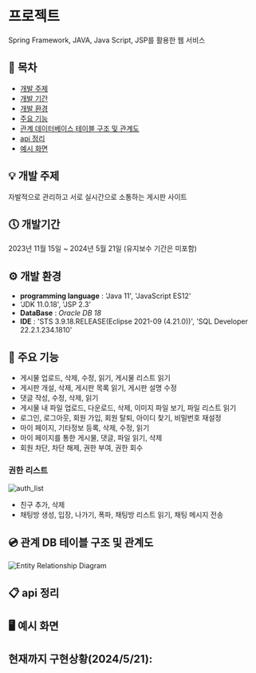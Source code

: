 # 프로젝트
Spring Framework, JAVA, Java Script, JSP를 활용한 웹 서비스

## 📜 목차
 - [개발 주제](#-개발-주제)
 - [개발 기간](#-개발기간)
 - [개발 환경](#-개발-환경)
 - [주요 기능](#-주요-기능)
 - [관계 데이터베이스 테이블 구조 및 관계도](#-관계-DB-테이블-구조-및-관계도)
 - [api 정리](#-api-정리)
 - [예시 화면](#-예시-화면)

## 💡 개발 주제
자발적으로 관리하고 서로 실시간으로 소통하는 게시판 사이트


## 🕔 개발기간
2023년 11월 15일 ~ 2024년 5월 21일
(유지보수 기간은 미포함)

## ⚙️ 개발 환경
 - **programming language** : 'Java 11', 'JavaScript ES12'
 - 'JDK 11.0.18', 'JSP 2.3'
 - **DataBase** : *Oracle DB 18*
 - **IDE** : 'STS 3.9.18.RELEASE(Eclipse 2021-09 (4.21.0))', 'SQL Developer 22.2.1.234.1810'

## 🔧 주요 기능
- 게시물 업로드, 삭제, 수정, 읽기, 게시물 리스트 읽기
- 게시판 개설, 삭제, 게시판 목록 읽기, 게시판 설명 수정
- 댓글 작성, 수정, 삭제, 읽기
- 게시물 내 파일 업로드, 다운로드, 삭제, 이미지 파일 보기, 파일 리스트 읽기
- 로그인, 로그아웃, 회원 가입, 회원 탈퇴, 아이디 찾기, 비밀번호 재설정
- 마이 페이지, 기타정보 등록, 삭제, 수정, 읽기
- 마이 페이지를 통한 게시물, 댓글, 파일 읽기, 삭제
- 회원 차단, 차단 해제, 권한 부여, 권한 회수

### 권한 리스트 
![auth_list](https://github.com/somecreater/springminiproject/assets/127456520/0e1f83e0-1506-48d5-982b-3cddeef69f0b)


- 친구 추가, 삭제
- 채팅방 생성, 입장, 나가기, 폭파, 채팅방 리스트 읽기, 채팅 메시지 전송



## 💿 관계 DB 테이블 구조 및 관계도
![Entity Relationship Diagram](https://github.com/somecreater/springminiproject/assets/127456520/0e23b804-074b-4078-9fc8-534a28863a6e)



## 📋 api 정리


## 🖥️ 예시 화면


## 현재까지 구현상황(2024/5/21):

